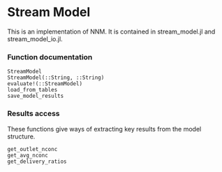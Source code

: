 # Stream Model
This is an implementation of NNM. It is contained in stream\_model.jl and
stream\_model\_io.jl.

### Function documentation
```@docs
StreamModel
StreamModel(::String, ::String)
evaluate!(::StreamModel)
load_from_tables
save_model_results
```

### Results access
These functions give ways of extracting key results from the model structure.
```@docs
get_outlet_nconc
get_avg_nconc
get_delivery_ratios
```
